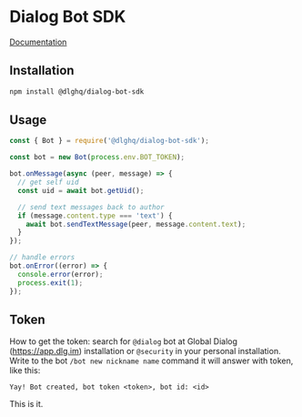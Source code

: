 Dialog Bot SDK
==============

[Documentation](https://dialogs.github.io/dialog-bot-sdk)

Installation
------------

```bash
npm install @dlghq/dialog-bot-sdk
````

Usage
-----

```js
const { Bot } = require('@dlghq/dialog-bot-sdk');

const bot = new Bot(process.env.BOT_TOKEN);

bot.onMessage(async (peer, message) => {
  // get self uid
  const uid = await bot.getUid();

  // send text messages back to author
  if (message.content.type === 'text') {
    await bot.sendTextMessage(peer, message.content.text);
  }
});

// handle errors
bot.onError((error) => {
  console.error(error);
  process.exit(1);
});
```

Token
-----

How to get the token: search for `@dialog` bot at Global Dialog (https://app.dlg.im) installation or `@security` in your personal installation.
Write to the bot `/bot new nickname name` command it will answer with token, like this:
```
Yay! Bot created, bot token <token>, bot id: <id>
```
This is it.
